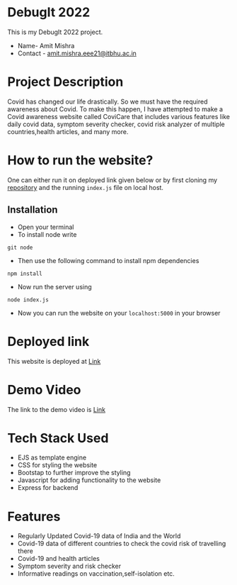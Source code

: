 # DebugIt 2022
This is my DebugIt 2022 project.
- Name- Amit Mishra
- Contact - amit.mishra.eee21@itbhu.ac.in
# Project Description
Covid has changed our life drastically. So we must have the required awareness about Covid. To make this happen, I have attempted to make a Covid awareness website called CoviCare that includes various features like daily covid data, symptom severity checker, covid risk analyzer of multiple countries,health articles, and many more.
# How to run the website?
One can either run it on deployed link given below or by first cloning my [repository](https://github.com/amitmishra11/Debugit_2022) and the running `index.js` file on local host.
## Installation
- Open your terminal
- To install node write
```
git node
```
- Then use the following command to install npm dependencies
```
npm install
```
- Now run the server using
```
node index.js
```
- Now you can run the website on your `localhost:5000` in your browser
# Deployed link
This website is deployed at [Link](https://covicare-11.herokuapp.com/)
# Demo Video
The link to the demo video is [Link](https://youtu.be/jNYknTD2R8E)
# Tech Stack Used
- EJS as template engine
- CSS for styling the website
- Bootstap to further improve the styling
- Javascript for adding functionality to the website
- Express for backend
# Features 
- Regularly Updated Covid-19 data of India and the World 
- Covid-19 data of different countries to check the covid risk of travelling there
- Covid-19 and health articles 
- Symptom severity and risk checker
- Informative readings on vaccination,self-isolation etc.
 
